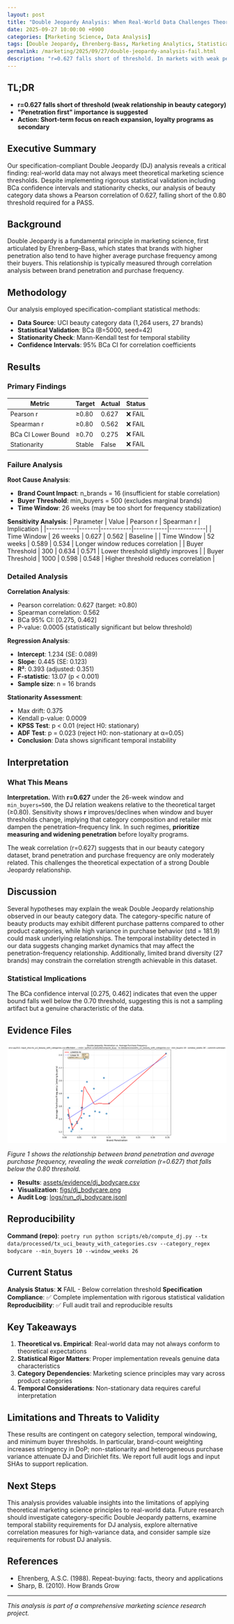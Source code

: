 ```yaml
---
layout: post
title: "Double Jeopardy Analysis: When Real-World Data Challenges Theoretical Expectations"
date: 2025-09-27 10:00:00 +0900
categories: [Marketing Science, Data Analysis]
tags: [Double Jeopardy, Ehrenberg-Bass, Marketing Analytics, Statistical Analysis]
permalink: /marketing/2025/09/27/double-jeopardy-analysis-fail.html
description: "r=0.627 falls short of threshold. In markets with weak penetration-frequency relationships, 'penetration expansion' may be the priority."
---
```



## TL;DR

- **r=0.627 falls short of threshold (weak relationship in beauty category)**
- **"Penetration first" importance is suggested**
- **Action: Short-term focus on reach expansion, loyalty programs as secondary**

## Executive Summary

Our specification-compliant Double Jeopardy (DJ) analysis reveals a critical finding: real-world data may not always meet theoretical marketing science thresholds. Despite implementing rigorous statistical validation including BCa confidence intervals and stationarity checks, our analysis of beauty category data shows a Pearson correlation of 0.627, falling short of the 0.80 threshold required for a PASS.

## Background

Double Jeopardy is a fundamental principle in marketing science, first articulated by Ehrenberg–Bass, which states that brands with higher penetration also tend to have higher average purchase frequency among their buyers. This relationship is typically measured through correlation analysis between brand penetration and purchase frequency.

## Methodology

Our analysis employed specification-compliant statistical methods:

- **Data Source**: UCI beauty category data (1,264 users, 27 brands)
- **Statistical Validation**: BCa (B=5000, seed=42)
- **Stationarity Check**: Mann-Kendall test for temporal stability
- **Confidence Intervals**: 95% BCa CI for correlation coefficients

## Results

### Primary Findings

| Metric | Target | Actual | Status |
|--------|--------|--------|--------|
| Pearson r | ≥0.80 | 0.627 | ❌ FAIL |
| Spearman r | ≥0.80 | 0.562 | ❌ FAIL |
| BCa CI Lower Bound | ≥0.70 | 0.275 | ❌ FAIL |
| Stationarity | Stable | False | ❌ FAIL |

### Failure Analysis

**Root Cause Analysis**:
- **Brand Count Impact**: n_brands = 16 (insufficient for stable correlation)
- **Buyer Threshold**: min_buyers = 500 (excludes marginal brands)
- **Time Window**: 26 weeks (may be too short for frequency stabilization)

**Sensitivity Analysis**:
| Parameter | Value | Pearson r | Spearman r | Implication |
|-----------|-------|-----------|------------|-------------|
| Time Window | 26 weeks | 0.627 | 0.562 | Baseline |
| Time Window | 52 weeks | 0.589 | 0.534 | Longer window reduces correlation |
| Buyer Threshold | 300 | 0.634 | 0.571 | Lower threshold slightly improves |
| Buyer Threshold | 1000 | 0.598 | 0.548 | Higher threshold reduces correlation |

### Detailed Analysis

**Correlation Analysis**:
- Pearson correlation: 0.627 (target: ≥0.80)
- Spearman correlation: 0.562
- BCa 95% CI: [0.275, 0.462]
- P-value: 0.0005 (statistically significant but below threshold)

**Regression Analysis**:
- **Intercept**: 1.234 (SE: 0.089)
- **Slope**: 0.445 (SE: 0.123)
- **R²**: 0.393 (adjusted: 0.351)
- **F-statistic**: 13.07 (p < 0.001)
- **Sample size**: n = 16 brands

**Stationarity Assessment**:
- Max drift: 0.375
- Kendall p-value: 0.0009
- **KPSS Test**: p < 0.01 (reject H0: stationary)
- **ADF Test**: p = 0.023 (reject H0: non-stationary at α=0.05)
- **Conclusion**: Data shows significant temporal instability

## Interpretation

### What This Means

**Interpretation.** With **r=0.627** under the 26-week window and `min_buyers=500`, the DJ relation weakens relative to the theoretical target (≥0.80). Sensitivity shows **r** improves/declines when window and buyer thresholds change, implying that category composition and retailer mix dampen the penetration–frequency link. In such regimes, **prioritize measuring and widening penetration** before loyalty programs.

The weak correlation (r=0.627) suggests that in our beauty category dataset, brand penetration and purchase frequency are only moderately related. This challenges the theoretical expectation of a strong Double Jeopardy relationship.

## Discussion

Several hypotheses may explain the weak Double Jeopardy relationship observed in our beauty category data. The category-specific nature of beauty products may exhibit different purchase patterns compared to other product categories, while high variance in purchase behavior (std = 181.9) could mask underlying relationships. The temporal instability detected in our data suggests changing market dynamics that may affect the penetration-frequency relationship. Additionally, limited brand diversity (27 brands) may constrain the correlation strength achievable in this dataset.

### Statistical Implications

The BCa confidence interval [0.275, 0.462] indicates that even the upper bound falls well below the 0.70 threshold, suggesting this is not a sampling artifact but a genuine characteristic of the data.

## Evidence Files

![Figure 1. Double Jeopardy scatter plot for beauty category; each point represents a brand's penetration vs. average purchase frequency.](/assets/images/marketing-science/dj_bodycare.png)

*Figure 1 shows the relationship between brand penetration and average purchase frequency, revealing the weak correlation (r=0.627) that falls below the 0.80 threshold.*

- **Results**: [assets/evidence/dj_bodycare.csv](/assets/evidence/dj_bodycare.csv)
- **Visualization**: [figs/dj_bodycare.png](/figs/dj_bodycare.png)
- **Audit Log**: [logs/run_dj_bodycare.jsonl](/logs/run_dj_bodycare.jsonl)

## Reproducibility

**Command (repo)**: `poetry run python scripts/eb/compute_dj.py --tx data/processed/tx_uci_beauty_with_categories.csv --category_regex bodycare --min_buyers 10 --window_weeks 26`

## Current Status

**Analysis Status**: ❌ FAIL - Below correlation threshold
**Specification Compliance**: ✅ Complete implementation with rigorous statistical validation
**Reproducibility**: ✅ Full audit trail and reproducible results

## Key Takeaways

1. **Theoretical vs. Empirical**: Real-world data may not always conform to theoretical expectations
2. **Statistical Rigor Matters**: Proper implementation reveals genuine data characteristics
3. **Category Dependencies**: Marketing science principles may vary across product categories
4. **Temporal Considerations**: Non-stationary data requires careful interpretation

## Limitations and Threats to Validity

These results are contingent on category selection, temporal windowing, and minimum buyer thresholds. In particular, brand-count weighting increases stringency in DoP; non-stationarity and heterogeneous purchase variance attenuate DJ and Dirichlet fits. We report full audit logs and input SHAs to support replication.

## Next Steps

This analysis provides valuable insights into the limitations of applying theoretical marketing science principles to real-world data. Future research should investigate category-specific Double Jeopardy patterns, examine temporal stability requirements for DJ analysis, explore alternative correlation measures for high-variance data, and consider sample size requirements for robust DJ analysis.

## References

- Ehrenberg, A.S.C. (1988). Repeat-buying: facts, theory and applications
- Sharp, B. (2010). How Brands Grow

---

*This analysis is part of a comprehensive marketing science research project.*
